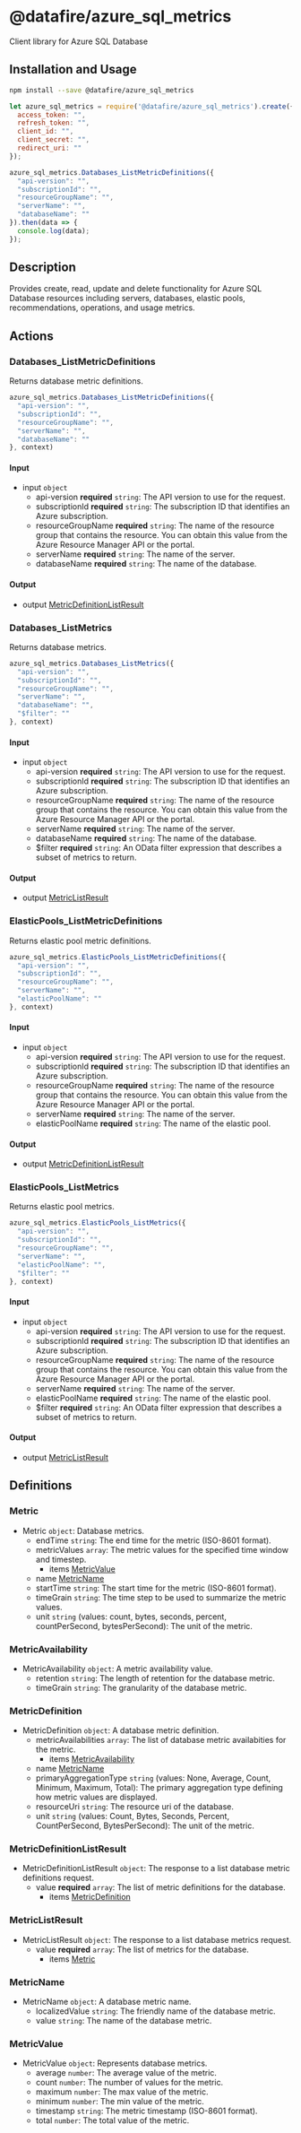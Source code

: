 # @datafire/azure_sql_metrics

Client library for Azure SQL Database

## Installation and Usage
```bash
npm install --save @datafire/azure_sql_metrics
```
```js
let azure_sql_metrics = require('@datafire/azure_sql_metrics').create({
  access_token: "",
  refresh_token: "",
  client_id: "",
  client_secret: "",
  redirect_uri: ""
});

azure_sql_metrics.Databases_ListMetricDefinitions({
  "api-version": "",
  "subscriptionId": "",
  "resourceGroupName": "",
  "serverName": "",
  "databaseName": ""
}).then(data => {
  console.log(data);
});
```

## Description

Provides create, read, update and delete functionality for Azure SQL Database resources including servers, databases, elastic pools, recommendations, operations, and usage metrics.

## Actions

### Databases_ListMetricDefinitions
Returns database metric definitions.


```js
azure_sql_metrics.Databases_ListMetricDefinitions({
  "api-version": "",
  "subscriptionId": "",
  "resourceGroupName": "",
  "serverName": "",
  "databaseName": ""
}, context)
```

#### Input
* input `object`
  * api-version **required** `string`: The API version to use for the request.
  * subscriptionId **required** `string`: The subscription ID that identifies an Azure subscription.
  * resourceGroupName **required** `string`: The name of the resource group that contains the resource. You can obtain this value from the Azure Resource Manager API or the portal.
  * serverName **required** `string`: The name of the server.
  * databaseName **required** `string`: The name of the database.

#### Output
* output [MetricDefinitionListResult](#metricdefinitionlistresult)

### Databases_ListMetrics
Returns database metrics.


```js
azure_sql_metrics.Databases_ListMetrics({
  "api-version": "",
  "subscriptionId": "",
  "resourceGroupName": "",
  "serverName": "",
  "databaseName": "",
  "$filter": ""
}, context)
```

#### Input
* input `object`
  * api-version **required** `string`: The API version to use for the request.
  * subscriptionId **required** `string`: The subscription ID that identifies an Azure subscription.
  * resourceGroupName **required** `string`: The name of the resource group that contains the resource. You can obtain this value from the Azure Resource Manager API or the portal.
  * serverName **required** `string`: The name of the server.
  * databaseName **required** `string`: The name of the database.
  * $filter **required** `string`: An OData filter expression that describes a subset of metrics to return.

#### Output
* output [MetricListResult](#metriclistresult)

### ElasticPools_ListMetricDefinitions
Returns elastic pool metric definitions.


```js
azure_sql_metrics.ElasticPools_ListMetricDefinitions({
  "api-version": "",
  "subscriptionId": "",
  "resourceGroupName": "",
  "serverName": "",
  "elasticPoolName": ""
}, context)
```

#### Input
* input `object`
  * api-version **required** `string`: The API version to use for the request.
  * subscriptionId **required** `string`: The subscription ID that identifies an Azure subscription.
  * resourceGroupName **required** `string`: The name of the resource group that contains the resource. You can obtain this value from the Azure Resource Manager API or the portal.
  * serverName **required** `string`: The name of the server.
  * elasticPoolName **required** `string`: The name of the elastic pool.

#### Output
* output [MetricDefinitionListResult](#metricdefinitionlistresult)

### ElasticPools_ListMetrics
Returns elastic pool  metrics.


```js
azure_sql_metrics.ElasticPools_ListMetrics({
  "api-version": "",
  "subscriptionId": "",
  "resourceGroupName": "",
  "serverName": "",
  "elasticPoolName": "",
  "$filter": ""
}, context)
```

#### Input
* input `object`
  * api-version **required** `string`: The API version to use for the request.
  * subscriptionId **required** `string`: The subscription ID that identifies an Azure subscription.
  * resourceGroupName **required** `string`: The name of the resource group that contains the resource. You can obtain this value from the Azure Resource Manager API or the portal.
  * serverName **required** `string`: The name of the server.
  * elasticPoolName **required** `string`: The name of the elastic pool.
  * $filter **required** `string`: An OData filter expression that describes a subset of metrics to return.

#### Output
* output [MetricListResult](#metriclistresult)



## Definitions

### Metric
* Metric `object`: Database metrics.
  * endTime `string`: The end time for the metric (ISO-8601 format).
  * metricValues `array`: The metric values for the specified time window and timestep.
    * items [MetricValue](#metricvalue)
  * name [MetricName](#metricname)
  * startTime `string`: The start time for the metric (ISO-8601 format).
  * timeGrain `string`: The time step to be used to summarize the metric values.
  * unit `string` (values: count, bytes, seconds, percent, countPerSecond, bytesPerSecond): The unit of the metric.

### MetricAvailability
* MetricAvailability `object`: A metric availability value.
  * retention `string`: The length of retention for the database metric.
  * timeGrain `string`: The granularity of the database metric.

### MetricDefinition
* MetricDefinition `object`: A database metric definition.
  * metricAvailabilities `array`: The list of database metric availabities for the metric.
    * items [MetricAvailability](#metricavailability)
  * name [MetricName](#metricname)
  * primaryAggregationType `string` (values: None, Average, Count, Minimum, Maximum, Total): The primary aggregation type defining how metric values are displayed.
  * resourceUri `string`: The resource uri of the database.
  * unit `string` (values: Count, Bytes, Seconds, Percent, CountPerSecond, BytesPerSecond): The unit of the metric.

### MetricDefinitionListResult
* MetricDefinitionListResult `object`: The response to a list database metric definitions request.
  * value **required** `array`: The list of metric definitions for the database.
    * items [MetricDefinition](#metricdefinition)

### MetricListResult
* MetricListResult `object`: The response to a list database metrics request.
  * value **required** `array`: The list of metrics for the database.
    * items [Metric](#metric)

### MetricName
* MetricName `object`: A database metric name.
  * localizedValue `string`: The friendly name of the database metric.
  * value `string`: The name of the database metric.

### MetricValue
* MetricValue `object`: Represents database metrics.
  * average `number`: The average value of the metric.
  * count `number`: The number of values for the metric.
  * maximum `number`: The max value of the metric.
  * minimum `number`: The min value of the metric.
  * timestamp `string`: The metric timestamp (ISO-8601 format).
  * total `number`: The total value of the metric.



